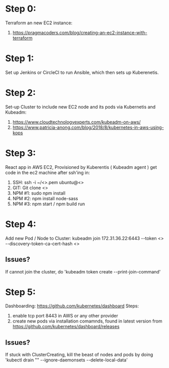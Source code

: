 # Step 0:

Terraform an new EC2 instance:
1. https://pragmacoders.com/blog/creating-an-ec2-instance-with-terraform

# Step 1:

Set up Jenkins or CircleCI to run Ansible, which then sets up Kuberenetis.

# Step 2:

Set-up Cluster to include new EC2 node and its pods via Kubernetis and Kubeadm:
1. https://www.cloudtechnologyexperts.com/kubeadm-on-aws/
2. https://www.patricia-anong.com/blog/2018/8/kubernetes-in-aws-using-kops

# Step 3:

React app in AWS EC2, Provisioned by Kuberentis ( Kubeadm agent )
get code in the ec2 machine after ssh'ing in:
1. SSH: ssh -i ~/<>.pem ubuntu@<>
2. GIT: Git clone <>
3. NPM #1: sudo npm install
4. NPM #2: npm install node-sass
5. NPM #3: npm start / npm build run 

# Step 4:

Add new Pod / Node to Cluster:
kubeadm join 172.31.36.22:6443 --token <> \
    --discovery-token-ca-cert-hash <>
    
## Issues?

If cannot join the cluster, do 'kubeadm token create --print-join-command'

# Step 5:

Dashboarding: https://github.com/kubernetes/dashboard
Steps:
1. enable tcp port 8443 in AWS or any other provider
2. create new pods via installation comamnds, found in latest version from https://github.com/kubernetes/dashboard/releases

## Issues?

If stuck with ClusterCreating, kill the beast of nodes and pods by doing 'kubectl drain "<node name>" --ignore-daemonsets --delete-local-data'
